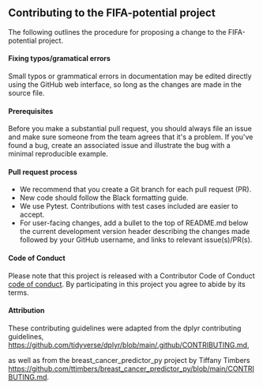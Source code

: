 ## Contributing to the FIFA-potential project

The following outlines the procedure for proposing a change to the FIFA-potential project.

#### Fixing typos/gramatical errors
Small typos or grammatical errors in documentation may be edited directly using the GitHub web interface, so long as the changes are made in the source file.

#### Prerequisites
Before you make a substantial pull request, you should always file an issue and make sure someone from the team agrees that it's a problem. If you've found a bug, create an associated issue and illustrate the bug with a minimal reproducible example.

#### Pull request process
- We recommend that you create a Git branch for each pull request (PR).
- New code should follow the Black formatting guide. 
- We use Pytest. Contributions with test cases included are easier to accept.
- For user-facing changes, add a bullet to the top of README.md below the current development version header describing the changes made followed by your GitHub username, and links to relevant issue(s)/PR(s).

#### Code of Conduct
Please note that this project is released with a Contributor Code of Conduct [code of conduct](CODE_OF_CONDUCT.md). By participating in this project you agree to abide by its terms.

#### Attribution
These contributing guidelines were adapted from the dplyr contributing guidelines, 
https://github.com/tidyverse/dplyr/blob/main/.github/CONTRIBUTING.md, 

as well as from the breast_cancer_predictor_py project by Tiffany Timbers
https://github.com/ttimbers/breast_cancer_predictor_py/blob/main/CONTRIBUTING.md.

